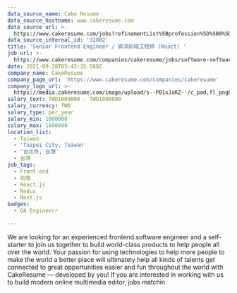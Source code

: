 ```yaml
---
data_source_name: Cake Resume
data_source_hostname: www.cakeresume.com
data_source_url: >-
  https://www.cakeresume.com/jobs?refinementList%5Bprofession%5D%5B0%5D=engineering_qa-engineer&refinementList%5Bsalary_currency%5D=TWD&range%5Bsalary_range%5D%5Bmin%5D=800096
data_source_internal_id: '32802'
title: 'Senior Frontend Engineer / 資深前端工程師 (React) '
job_url: >-
  https://www.cakeresume.com/companies/cakeresume/jobs/software-software-engineer-web-frontend-react
date: 2021-09-28T05:43:35.588Z
company_name: CakeResume
company_page_url: 'https://www.cakeresume.com/companies/cakeresume'
company_logo_url: >-
  https://media.cakeresume.com/image/upload/s--P01xJaKZ--/c_pad,fl_png8,h_200,w_200/v1586508643/page_2_logo_1468389599.png
salary_text: TWD1000000 - TWD1800000
salary_currency: TWD
salary_type: per_year
salary_min: 1000000
salary_max: 1800000
location_list:
  - Taiwan
  - 'Taipei City, Taiwan'
  - '台北市, 台灣'
  - 台灣
job_tags:
  - Front-end
  - 前端
  - React.js
  - Redux
  - Next.js
badges:
  - QA Engineerr

---
```


We are looking for an experienced frontend software engineer and a self-starter to join us together to build world-class products to help people all over the world. Your passion for using technologies to help more people to make the world a better place will ultimately help all kinds of talents get connected to great opportunities easier and fun throughout the world with CakeResume — developed by you! If you are interested in working with us to build modern online multimedia editor, jobs matchin